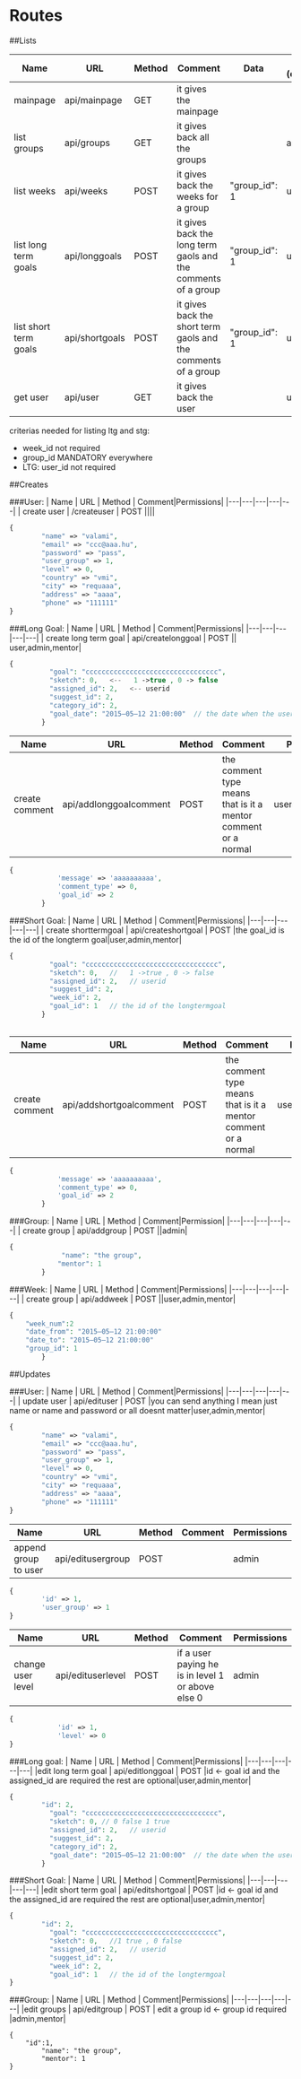 # Routes
##Lists

| Name | URL | Method | Comment|Data|Permissions (empty=everybody)|
|---|---|---|---|---|---|
| mainpage | api/mainpage | GET |it gives the mainpage|||
| list groups |api/groups | GET | it gives back all the groups||admin,mentor|
| list weeks | api/weeks | POST |it gives back the weeks for a group|"group_id": 1|user,admin,mentor|
| list long term goals | api/longgoals | POST |it gives back the long term gaols and the comments  of a group|"group_id": 1|user,admin,mentor|
| list short term goals | api/shortgoals| POST |it gives back the short term gaols and the comments  of a group|"group_id": 1|user,admin,mentor|
| get user| api/user| GET |it gives back the user||user,admin,mentor|

criterias needed for listing ltg and stg:
* week_id not required
* group_id MANDATORY everywhere
* LTG: user_id not required


##Creates

###User:
| Name | URL | Method | Comment|Permissions|
|---|---|---|---|---|
| create user | /createuser | POST |||| 
```php
{
		"name" => "valami",
		"email" => "ccc@aaa.hu",
        "password" => "pass",
        "user_group" => 1,
        "level" => 0,
        "country" => "vmi",
        "city" => "requaaa",
        "address" => "aaaa",
        "phone" => "111111"
}
```

###Long Goal:
| Name | URL | Method | Comment|Permissions|
|---|---|---|---|---|
| create long term goal | api/createlonggoal | POST || user,admin,mentor|
```php
{
          "goal": "ccccccccccccccccccccccccccccccccc",
          "sketch": 0,   <--   1 ->true , 0 -> false
          "assigned_id": 2,   <-- userid
          "suggest_id": 2, 
          "category_id": 2,  
          "goal_date": "2015–05–12 21:00:00"  // the date when the user set the goal after sketch it should be changed, we should figure out the dateformat
        }
```
| Name | URL | Method | Comment|Permissions|
|---|---|---|---|---|
| create comment | api/addlonggoalcomment | POST | the comment type means that is it a mentor comment or a normal| user,admin,mentor|
```php	
{
            'message' => 'aaaaaaaaaa',
            'comment_type' => 0,
            'goal_id' => 2
        }
```
###Short Goal:
| Name | URL | Method | Comment|Permissions|
|---|---|---|---|---|
| create shorttermgoal | api/createshortgoal | POST |the goal_id is the id of the longterm goal|user,admin,mentor|
```php
{
          "goal": "ccccccccccccccccccccccccccccccccc",
          "sketch": 0,   //   1 ->true , 0 -> false
          "assigned_id": 2,   // userid
          "suggest_id": 2, 
          "week_id": 2,  
          "goal_id": 1   // the id of the longtermgoal
        }
		
```
| Name | URL | Method | Comment|Permissions|
|---|---|---|---|---| 
| create comment | api/addshortgoalcomment | POST | the comment type means that is it a mentor comment or a normal| user,admin,mentor|
```php
{
            'message' => 'aaaaaaaaaa',
            'comment_type' => 0,
            'goal_id' => 2
        }
```
###Group:
| Name | URL | Method | Comment|Permission|
|---|---|---|---|---|
| create group | api/addgroup | POST ||admin|
```php		
{
             "name": "the group",
            "mentor": 1
        }
```
###Week:
| Name | URL | Method | Comment|Permissions|
|---|---|---|---|---| 
| create group | api/addweek | POST ||user,admin,mentor| 
```php	
{
	"week_num":2
	"date_from": "2015–05–12 21:00:00"
	"date_to": "2015–05–12 21:00:00"
	"group_id": 1
        }		
```


##Updates


###User:
| Name | URL | Method | Comment|Permissions|
|---|---|---|---|---|
| update user | api/edituser | POST |you can send anything I mean just name or name and password or all doesnt matter|user,admin,mentor|
```php	
{
		"name" => "valami",
		"email" => "ccc@aaa.hu",
        "password" => "pass",
        "user_group" => 1,
        "level" => 0,
        "country" => "vmi",
        "city" => "requaaa",
        "address" => "aaaa",
        "phone" => "111111"
}
```	

| Name | URL | Method | Comment|Permissions|
|---|---|---|---|---|
| append group to user| api/editusergroup | POST | |admin|
```php
{
        'id' => 1,
        'user_group' => 1
}
```	
| Name | URL | Method | Comment|Permissions|
|---|---|---|---|---|
| change user level | api/edituserlevel | POST |if a user paying he is in level 1 or above else 0 |admin|
```php	
{
            'id' => 1,
            'level' => 0
}
```	

###Long goal:
| Name | URL | Method | Comment|Permissions|
|---|---|---|---|---|
|edit long term goal | api/editlonggoal | POST |id <- goal id   and the assigned_id  are required the rest are optional|user,admin,mentor|

```php
{
		"id": 2,
          "goal": "ccccccccccccccccccccccccccccccccc",
          "sketch": 0, // 0 false 1 true
          "assigned_id": 2,   // userid
          "suggest_id": 2, 
          "category_id": 2,  
          "goal_date": "2015–05–12 21:00:00"  // the date when the user set the goal after sketch the goal should be changed, we should figure out the dateformat
        }
```
###Short Goal:
| Name | URL | Method | Comment|Permissions|
|---|---|---|---|---|
|edit short term goal | api/editshortgoal | POST |id <- goal id   and the assigned_id  are required the rest are optional|user,admin,mentor|
```php	
{
		"id": 2,
          "goal": "ccccccccccccccccccccccccccccccccc",
          "sketch": 0,   //1 true , 0 false
          "assigned_id": 2,   // userid
          "suggest_id": 2, 
          "week_id": 2,  
          "goal_id": 1   // the id of the longtermgoal
}
```

###Group:
| Name | URL | Method | Comment|Permissions|
|---|---|---|---|---|
|edit groups | api/editgroup | POST | edit a group	id <- group id  required |admin,mentor|
```			
{
	"id":1,
        "name": "the group",
        "mentor": 1
}
```	
